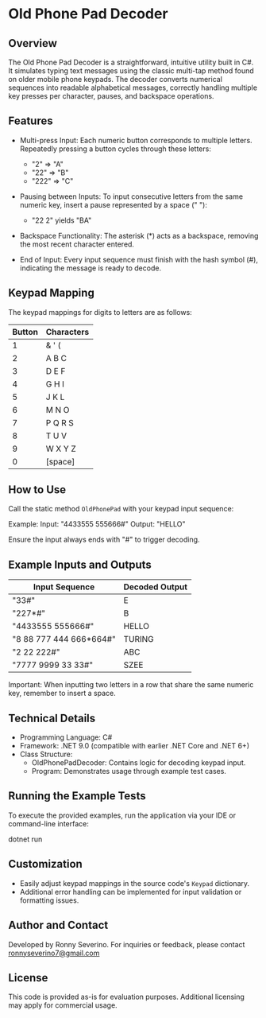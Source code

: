 Old Phone Pad Decoder
=====================

Overview
--------
The Old Phone Pad Decoder is a straightforward, intuitive utility built in C#. It simulates typing text messages using the classic multi-tap method found on older mobile phone keypads. The decoder converts numerical sequences into readable alphabetical messages, correctly handling multiple key presses per character, pauses, and backspace operations.

Features
--------
- Multi-press Input:
  Each numeric button corresponds to multiple letters. Repeatedly pressing a button cycles through these letters:
  - "2"   => "A"
  - "22"  => "B"
  - "222" => "C"

- Pausing between Inputs:
  To input consecutive letters from the same numeric key, insert a pause represented by a space (" "):
  - "22 2" yields "BA"

- Backspace Functionality:
  The asterisk (*) acts as a backspace, removing the most recent character entered.

- End of Input:
  Every input sequence must finish with the hash symbol (#), indicating the message is ready to decode.

Keypad Mapping
--------------
The keypad mappings for digits to letters are as follows:

  Button | Characters
  -------|-----------
   1     | & ' (
   2     | A B C
   3     | D E F
   4     | G H I
   5     | J K L
   6     | M N O
   7     | P Q R S
   8     | T U V
   9     | W X Y Z
   0     | [space]

How to Use
----------
Call the static method `OldPhonePad` with your keypad input sequence:

Example:
  Input:  "4433555 555666#"
  Output: "HELLO"

Ensure the input always ends with "#" to trigger decoding.

Example Inputs and Outputs
--------------------------
  Input Sequence            | Decoded Output
  --------------------------|---------------
  "33#"                     | E
  "227*#"                   | B
  "4433555 555666#"         | HELLO
  "8 88 777 444 666*664#"   | TURING
  "2 22 222#"               | ABC
  "7777 9999 33 33#"        | SZEE

Important: When inputting two letters in a row that share the same numeric key, remember to insert a space.

Technical Details
-----------------
- Programming Language: C#
- Framework: .NET 9.0 (compatible with earlier .NET Core and .NET 6+)
- Class Structure:
  - OldPhonePadDecoder: Contains logic for decoding keypad input.
  - Program: Demonstrates usage through example test cases.

Running the Example Tests
-------------------------
To execute the provided examples, run the application via your IDE or command-line interface:

  dotnet run

Customization
-------------
- Easily adjust keypad mappings in the source code's `Keypad` dictionary.
- Additional error handling can be implemented for input validation or formatting issues.

Author and Contact
------------------
Developed by Ronny Severino. For inquiries or feedback, please contact ronnyseverino7@gmail.com

License
-------
This code is provided as-is for evaluation purposes. Additional licensing may apply for commercial usage.

